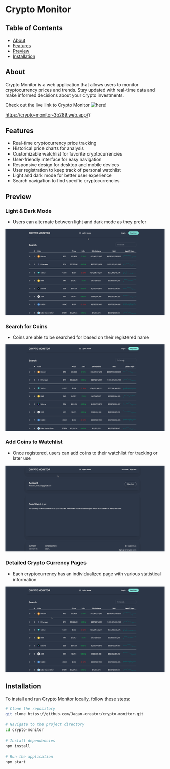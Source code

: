 # Crypto Monitor

## Table of Contents

- [About](#about)
- [Features](#features)
- [Preview](#preview)
- [Installation](#installation)

## About

Crypto Monitor is a web application that allows users to monitor cryptocurrency prices and trends. Stay updated with real-time data and make informed decisions about your crypto investments.

Check out the live link to Crypto Monitor ![here!](https://crypto-monitor-3b289.web.app/?)

https://crypto-monitor-3b289.web.app/?

## Features

- Real-time cryptocurrency price tracking
- Historical price charts for analysis
- Customizable watchlist for favorite cryptocurrencies
- User-friendly interface for easy navigation
- Responsive design for desktop and mobile devices
- User registration to keep track of personal watchlist
- Light and dark mode for better user experience
- Search navigation to find specific cryptocurrencies

## Preview

### Light & Dark Mode

- Users can alternate between light and dark mode as they prefer

![](./public/assets/crypto-monitor%20light-dark-preview.gif)

### Search for Coins

- Coins are able to be searched for based on their registered name

![](./public/assets/crypto-monitor%20search-preview.gif)

### Add Coins to Watchlist

- Once registered, users can add coins to their watchlist for tracking or later use

![](./public/assets/crypto-monitor%20watchlist-preview.gif)

### Detailed Crypto Currency Pages

- Each cryptocurrency has an individualized page with various statistical information

![](./public/assets/crypto-monitor%20currency-page-preview.gif)

## Installation

To install and run Crypto Monitor locally, follow these steps:

```bash
# Clone the repository
git clone https://github.com/Jagan-creator/crypto-monitor.git

# Navigate to the project directory
cd crypto-monitor

# Install dependencies
npm install

# Run the application
npm start
```
